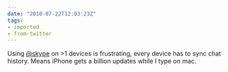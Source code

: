 ```yaml
---
date: "2010-07-22T12:03:23Z"
tags:
- imported
- from-twitter
---
```

Using [@skype](/twitter/#/skype) on &gt;1 devices is frustrating, every device has to sync chat history. Means iPhone gets a billion updates while I type on mac.
